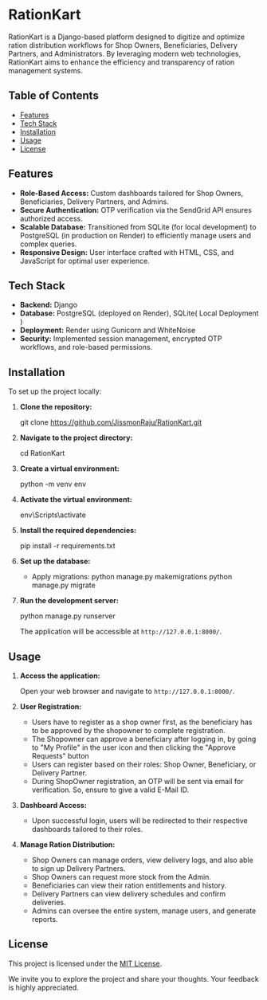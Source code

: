 
# RationKart

RationKart is a Django-based platform designed to digitize and optimize ration distribution workflows for Shop Owners, Beneficiaries, Delivery Partners, and Administrators. By leveraging modern web technologies, RationKart aims to enhance the efficiency and transparency of ration management systems.

## Table of Contents

- [Features](#features)
- [Tech Stack](#tech-stack)
- [Installation](#installation)
- [Usage](#usage)
- [License](#license)


## Features

- **Role-Based Access:** Custom dashboards tailored for Shop Owners, Beneficiaries, Delivery Partners, and Admins.
- **Secure Authentication:** OTP verification via the SendGrid API ensures authorized access.
- **Scalable Database:** Transitioned from SQLite (for local development) to PostgreSQL (in production on Render) to efficiently manage users and complex queries.
- **Responsive Design:** User interface crafted with HTML, CSS, and JavaScript for optimal user experience.

## Tech Stack

- **Backend:** Django
- **Database:** PostgreSQL (deployed on Render), SQLite( Local Deployment )
- **Deployment:** Render using Gunicorn and WhiteNoise
- **Security:** Implemented session management, encrypted OTP workflows, and role-based permissions.

## Installation

To set up the project locally:

1. **Clone the repository:**

  
   git clone https://github.com/JissmonRaju/RationKart.git
  

2. **Navigate to the project directory:**

   cd RationKart
 
3. **Create a virtual environment:**

 
   python -m venv env
 

4. **Activate the virtual environment:**

     env\Scripts\activate

5. **Install the required dependencies:**

   
   pip install -r requirements.txt
  

6. **Set up the database:**

   - Apply migrations:
     python manage.py makemigrations
     python manage.py migrate

7. **Run the development server:**

   python manage.py runserver

   The application will be accessible at `http://127.0.0.1:8000/`.

## Usage

1. **Access the application:**

   Open your web browser and navigate to `http://127.0.0.1:8000/`.

2. **User Registration:**
   - Users have to register as a shop owner first, as the beneficiary has to be approved by the shopowner to complete registration.
   - The Shopowner can approve a beneficiary after logging in, by going to "My Profile" in the user icon and then clicking the "Approve           Requests" button 
   - Users can register based on their roles: Shop Owner, Beneficiary, or Delivery Partner.
   - During ShopOwner registration, an OTP will be sent via email for verification. So, ensure to give a valid E-Mail ID.

3. **Dashboard Access:**

   - Upon successful login, users will be redirected to their respective dashboards tailored to their roles.

4. **Manage Ration Distribution:**

   - Shop Owners can manage orders, view delivery logs, and also able to sign up Delivery Partners.
   - Shop Owners can request more stock from the Admin.
   - Beneficiaries can view their ration entitlements and history.
   - Delivery Partners can view delivery schedules and confirm deliveries.
   - Admins can oversee the entire system, manage users, and generate reports.

## License

This project is licensed under the [MIT License](LICENSE).


We invite you to explore the project and share your thoughts. Your feedback is highly appreciated.
```
